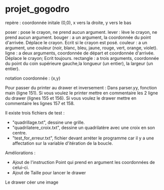 # projet_gogodro

repère : coordonnée initale (0,0), x vers la droite, y vers le bas

poser : pose le crayon, ne prend aucun argument.
lever : lève le crayon, ne prend aucun argument.
bouger : a un argument, la coordonnée du point d'arrivée. Déplace le crayon. Ecrit si le crayon est posé.
couleur : a un argument, une couleur (noir, blanc, bleu, jaune, rouge, vert, orange, violet).
ligne : a deux arguments, coordonnée de départ et coordonnée d'arrivée. Déplace le crayon; Ecrit toujours.
rectangle : a trois arguments, coordonnée du point du coin supérieure gauche,la longueur (un entier), la largeur (un entier).

notation coordonnée : (x,y)

Pour passer du printer au drawer et inversement :
Dans parser.yy, fonction main (ligne 151). Si vous voulez le printer mettre en commentaire
les 2 ligne du drawer (lignes 155 et 156). Si vous voulez le drawer mettre en commentaire les 
lignes 157 et 158.

Il existe trois fichiers de test :
- "quadrillage.txt", dessine une grille.
- "quadrilatere_croix.txt", dessine un quadrilatère avec une croix en son centre.
- "test_for_erreur.txt", fichier devant arréter le programme car il y a une affectation sur la variable 
	d'itération de la boucle.
	
Améliorations :
- Ajout de l'instruction Point qui prend en argument les coordonnées de celui-ci.
- Ajout de Taille pour lancer le drawer

Le drawer céer une image
